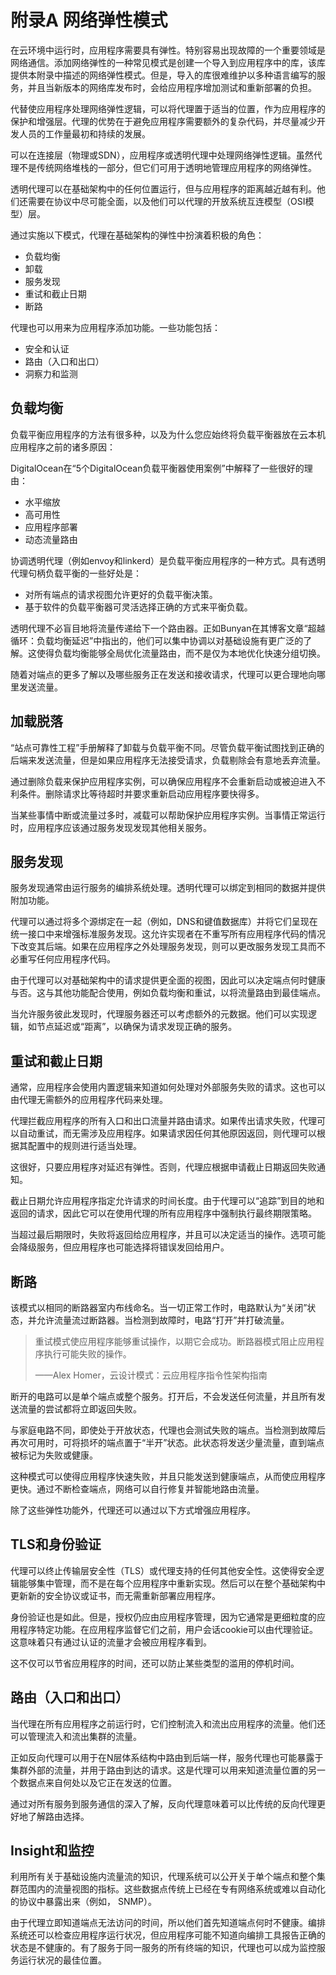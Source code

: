 # 附录A 网络弹性模式

在云环境中运行时，应用程序需要具有弹性。特别容易出现故障的一个重要领域是网络通信。添加网络弹性的一种常见模式是创建一个导入到应用程序中的库，该库提供本附录中描述的网络弹性模式。但是，导入的库很难维护以多种语言编写的服务，并且当新版本的网络库发布时，会给应用程序增加测试和重新部署的负担。

代替使应用程序处理网络弹性逻辑，可以将代理置于适当的位置，作为应用程序的保护和增强层。代理的优势在于避免应用程序需要额外的复杂代码，并尽量减少开发人员的工作量最初和持续的发展。

可以在连接层（物理或SDN），应用程序或透明代理中处理网络弹性逻辑。虽然代理不是传统网络堆栈的一部分，但它们可用于透明地管理应用程序的网络弹性。

透明代理可以在基础架构中的任何位置运行，但与应用程序的距离越近越有利。他们还需要在协议中尽可能全面，以及他们可以代理的开放系统互连模型（OSI模型）层。

通过实施以下模式，代理在基础架构的弹性中扮演着积极的角色：

 - 负载均衡
 - 卸载
 - 服务发现
 - 重试和截止日期
 - 断路

代理也可以用来为应用程序添加功能。一些功能包括：

 - 安全和认证
 - 路由（入口和出口）
 - 洞察力和监测

## 负载均衡

负载平衡应用程序的方法有很多种，以及为什么您应始终将负载平衡器放在云本机应用程序之前的诸多原因：

DigitalOcean在“5个DigitalOcean负载平衡器使用案例”中解释了一些很好的理由：

 - 水平缩放
 - 高可用性
 - 应用程序部署
 - 动态流量路由

协调透明代理（例如envoy和linkerd）是负载平衡应用程序的一种方式。具有透明代理句柄负载平衡的一些好处是：

 - 对所有端点的请求视图允许更好的负载平衡决策。
 - 基于软件的负载平衡器可灵活选择正确的方式来平衡负载。

透明代理不必盲目地将流量传递给下一个路由器。正如Bunyan在其博客文章“超越循环：负载均衡延迟”中指出的，他们可以集中协调以对基础设施有更广泛的了解。这使得负载均衡能够全局优化流量路由，而不是仅为本地优化快速分组切换。

随着对端点的更多了解以及哪些服务正在发送和接收请求，代理可以更合理地向哪里发送流量。

## 加载脱落

“站点可靠性工程”手册解释了卸载与负载平衡不同。尽管负载平衡试图找到正确的后端来发送流量，但是如果应用程序无法接受请求，负载剔除会有意地丢弃流量。

通过删除负载来保护应用程序实例，可以确保应用程序不会重新启动或被迫进入不利条件。删除请求比等待超时并要求重新启动应用程序要快得多。

当某些事情中断或流量过多时，减载可以帮助保护应用程序实例。当事情正常运行时，应用程序应该通过服务发现发现其他相关服务。

## 服务发现

服务发现通常由运行服务的编排系统处理。透明代理可以绑定到相同的数据并提供附加功能。

代理可以通过将多个源绑定在一起（例如，DNS和键值数据库）并将它们呈现在统一接口中来增强标准服务发现。这允许实现者在不重写所有应用程序代码的情况下改变其后端。如果在应用程序之外处理服务发现，则可以更改服务发现工具而不必重写任何应用程序代码。

由于代理可以对基础架构中的请求提供更全面的视图，因此可以决定端点何时健康与否。这与其他功能配合使用，例如负载均衡和重试，以将流量路由到最佳端点。

当允许服务彼此发现时，代理服务器还可以考虑额外的元数据。他们可以实现逻辑，如节点延迟或“距离”，以确保为请求发现正确的服务。

## 重试和截止日期

通常，应用程序会使用内置逻辑来知道如何处理对外部服务失败的请求。这也可以由代理无需额外的应用程序代码来处理。

代理拦截应用程序的所有入口和出口流量并路由请求。如果传出请求失败，代理可以自动重试，而无需涉及应用程序。如果请求因任何其他原因返回，则代理可以根据其配置中的规则进行适当处理。

这很好，只要应用程序对延迟有弹性。否则，代理应根据申请截止日期返回失败通知。

截止日期允许应用程序指定允许请求的时间长度。由于代理可以“追踪”到目的地和返回的请求，因此它可以在使用代理的所有应用程序中强制执行最终期限策略。

当超过最后期限时，失败将返回给应用程序，并且可以决定适当的操作。选项可能会降级服务，但应用程序也可能选择将错误发回给用户。

## 断路

该模式以相同的断路器室内布线命名。当一切正常工作时，电路默认为“关闭”状态，并允许流量流过断路器。当检测到故障时，电路“打开”并打破流量。

>重试模式使应用程序能够重试操作，以期它会成功。断路器模式阻止应用程序执行可能失败的操作。
>
> ——Alex Homer，云设计模式：云应用程序指令性架构指南

断开的电路可以是单个端点或整个服务。打开后，不会发送任何流量，并且所有发送流量的尝试都将立即返回失败。

与家庭电路不同，即使处于开放状态，代理也会测试失败的端点。当检测到故障后再次可用时，可将损坏的端点置于“半开”状态。此状态将发送少量流量，直到端点被标记为失败或健康。

这种模式可以使得应用程序快速失败，并且只能发送到健康端点，从而使应用程序更快。通过不断检查端点，网络可以自行修复并智能地路由流量。

除了这些弹性功能外，代理还可以通过以下方式增强应用程序。

## TLS和身份验证

代理可以终止传输层安全性（TLS）或代理支持的任何其他安全性。这使得安全逻辑能够集中管理，而不是在每个应用程序中重新实现。然后可以在整个基础架构中更新新的安全协议或证书，而无需重新部署应用程序。

身份验证也是如此。但是，授权仍应由应用程序管理，因为它通常是更细粒度的应用程序特定功能。在应用程序监督它们之前，用户会话cookie可以由代理验证。这意味着只有通过认证的流量才会被应用程序看到。

这不仅可以节省应用程序的时间，还可以防止某些类型的滥用的停机时间。

## 路由（入口和出口）

当代理在所有应用程序之前运行时，它们控制流入和流出应用程序的流量。他们还可以管理流入和流出集群的流量。

正如反向代理可以用于在N层体系结构中路由到后端一样，服务代理也可能暴露于集群外部的流量，并用于路由到达的请求。这是代理可以用来知道流量位置的另一个数据点来自何处以及它正在发送的位置。

通过对所有服务到服务通信的深入了解，反向代理意味着可以比传统的反向代理更好地了解路由选择。

## Insight和监控

利用所有关于基础设施内流量流的知识，代理系统可以公开关于单个端点和整个集群范围内的流量视图的指标。这些数据点传统上已经在专有网络系统或难以自动化的协议中暴露出来（例如， SNMP）。

由于代理立即知道端点无法访问的时间，所以他们首先知道端点何时不健康。编排系统还可以检查应用程序运行状况，但应用程序可能不知道向编排工具报告正确的状态是不健康的。有了服务于同一服务的所有终端的知识，代理也可以成为监控服务运行状况的最佳位置。
